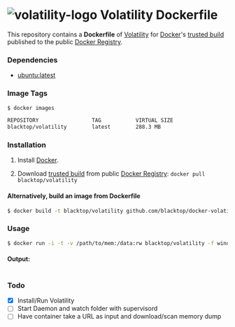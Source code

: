 ![volatility-logo](https://code.google.com/p/volatility/logo?cct=1387506588) Volatility Dockerfile
==================

This repository contains a **Dockerfile** of [Volatility](https://github.com/volatilityfoundation/volatility) for [Docker](https://www.docker.io/)'s [trusted build](https://index.docker.io/u/blacktop/volatility/) published to the public [Docker Registry](https://index.docker.io/).

### Dependencies

* [ubuntu:latest](https://index.docker.io/_/ubuntu/)

### Image Tags
```bash
$ docker images

REPOSITORY                 TAG           VIRTUAL SIZE
blacktop/volatility        latest        288.3 MB
```

### Installation

1. Install [Docker](https://www.docker.io/).

2. Download [trusted build](https://index.docker.io/u/blacktop/volatility/) from public [Docker Registry](https://index.docker.io/): `docker pull blacktop/volatility`

#### Alternatively, build an image from Dockerfile
```bash
$ docker build -t blacktop/volatility github.com/blacktop/docker-volatility
```
### Usage
```bash
$ docker run -i -t -v /path/to/mem:/data:rw blacktop/volatility -f windows.vmem psscan
```
#### Output:
```bash

```

### Todo
- [x] Install/Run Volatility
- [ ] Start Daemon and watch folder with supervisord
- [ ] Have container take a URL as input and download/scan memory dump
